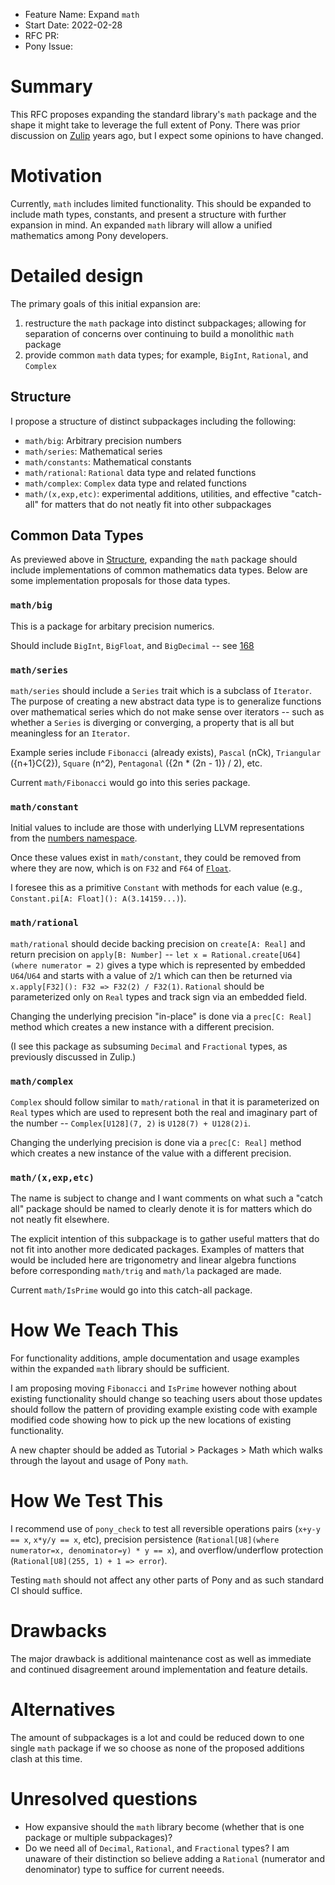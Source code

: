 - Feature Name: Expand `math`
- Start Date: 2022-02-28
- RFC PR:
- Pony Issue:

# Summary

This RFC proposes expanding the standard library's `math` package and the shape it might take to leverage the full extent of Pony. There was prior discussion on [Zulip](https://ponylang.zulipchat.com/#narrow/stream/192795-contribute-to.20Pony/topic/math.20lib) years ago, but I expect some opinions to have changed.

# Motivation

Currently, `math` includes limited functionality. This should be expanded to include math types, constants, and present a structure with further expansion in mind. An expanded `math` library will allow a unified mathematics among Pony developers.

# Detailed design

The primary goals of this initial expansion are: 

1. restructure the `math` package into distinct subpackages; allowing for separation of concerns over continuing to build a monolithic `math` package 
2. provide common `math` data types; for example, `BigInt`, `Rational`, and `Complex`

## Structure

I propose a structure of distinct subpackages including the following:

+ `math/big`: Arbitrary precision numbers
+ `math/series`: Mathematical series
+ `math/constants`: Mathematical constants
+ `math/rational`: `Rational` data type and related functions
+ `math/complex`: `Complex` data type and related functions
+ `math/(x,exp,etc)`: experimental additions, utilities, and effective "catch-all" for matters that do not neatly fit into other subpackages

## Common Data Types

As previewed above in [Structure](#structure), expanding the `math` package should include implementations of common mathematics data types. Below are some implementation proposals for those data types.

### `math/big`

This is a package for arbitary precision numerics.

Should include `BigInt`, `BigFloat`, and `BigDecimal` -- see [168](https://github.com/ponylang/rfcs/issues/168)

### `math/series`

`math/series` should include a `Series` trait which is a subclass of `Iterator`. The purpose of creating a new abstract data type is to generalize functions over mathematical series which do not make sense over iterators -- such as whether a `Series` is diverging or converging, a property that is all but meaningless for an `Iterator`.

Example series include `Fibonacci` (already exists), `Pascal` (nCk), `Triangular` ({n+1}C{2}), `Square` (n^2), `Pentagonal` ({2n * (2n - 1)} / 2), etc.

Current `math/Fibonacci` would go into this series package.

### `math/constant`

Initial values to include are those with underlying LLVM representations from the [numbers namespace](https://llvm.org/doxygen/namespacellvm_1_1numbers.html).

Once these values exist in `math/constant`, they could be removed from where they are now, which is on `F32` and `F64` of [`Float`](https://github.com/ponylang/ponyc/blob/master/packages/builtin/float.pony).

I foresee this as a primitive `Constant` with methods for each value (e.g., `Constant.pi[A: Float](): A(3.14159...)`).

### `math/rational`

`math/rational` should decide backing precision on `create[A: Real]` and return precision on `apply[B: Number]` -- `let x = Rational.create[U64](where numerator = 2)` gives a type which is represented by embedded `U64`/`U64` and starts with a value of `2`/`1` which can then be returned via `x.apply[F32](): F32 => F32(2) / F32(1)`. `Rational` should be parameterized only on `Real` types and track sign via an embedded field.

Changing the underlying precision "in-place" is done via a `prec[C: Real]` method which creates a new instance with a different precision.

(I see this package as subsuming `Decimal` and `Fractional` types, as previously discussed in Zulip.)

### `math/complex`

`Complex` should follow similar to `math/rational` in that it is parameterized on `Real` types which are used to represent both the real and imaginary part of the number -- `Complex[U128](7, 2)` is `U128(7) + U128(2)i`.

Changing the underlying precision is done via a `prec[C: Real]` method which creates a new instance of the value with a different precision.

### `math/(x,exp,etc)`

The name is subject to change and I want comments on what such a "catch all" package should be named to clearly denote it is for matters which do not neatly fit elsewhere.

The explicit intention of this subpackage is to gather useful matters that do not fit into another more dedicated packages. Examples of matters that would be included here are trigonometry and linear algebra functions before corresponding `math/trig` and `math/la` packaged are made.

Current `math/IsPrime` would go into this catch-all package.

# How We Teach This

For functionality additions, ample documentation and usage examples within the expanded `math` library should be sufficient.

I am proposing moving `Fibonacci` and `IsPrime` however nothing about existing functionality should change so teaching users about those updates should follow the pattern of providing example existing code with example modified code showing how to pick up the new locations of existing functionality.

A new chapter should be added as Tutorial > Packages > Math which walks through the layout and usage of Pony `math`.

# How We Test This

I recommend use of `pony_check` to test all reversible operations pairs (`x+y-y == x`, `x*y/y == x`, etc), precision persistence (`Rational[U8](where numerator=x, denominator=y) * y == x`), and overflow/underflow protection (`Rational[U8](255, 1) + 1 => error`).

Testing `math` should not affect any other parts of Pony and as such standard CI should suffice.

# Drawbacks

The major drawback is additional maintenance cost as well as immediate and continued disagreement around implementation and feature details.

# Alternatives

The amount of subpackages is a lot and could be reduced down to one single `math` package if we so choose as none of the proposed additions clash at this time.

# Unresolved questions

+ How expansive should the `math` library become (whether that is one package or multiple subpackages)?
+ Do we need all of `Decimal`, `Rational`, and `Fractional` types? I am unaware of their distinction so believe adding a `Rational` (numerator and denominator) type to suffice for current neeeds.
